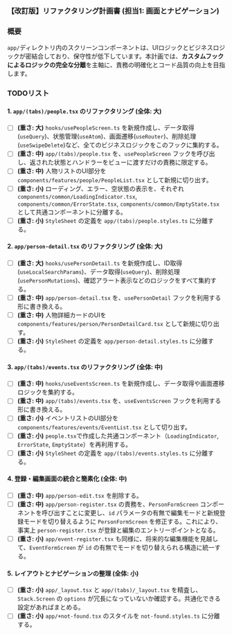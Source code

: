 ### 【改訂版】リファクタリング計画書 (担当1: 画面とナビゲーション)

### 概要

`app/`ディレクトリ内のスクリーンコンポーネントは、UIロジックとビジネスロジックが密結合しており、保守性が低下しています。本計画では、**カスタムフックによるロジックの完全な分離**を主軸に、責務の明確化とコード品質の向上を目指します。

### TODOリスト

#### 1. `app/(tabs)/people.tsx` のリファクタリング (全体: 大)

-   [ ] **(重さ: 大)** `hooks/usePeopleScreen.ts` を新規作成し、データ取得(`useQuery`)、状態管理(`useAtom`)、画面遷移(`useRouter`)、削除処理(`useSwipeDelete`)など、全てのビジネスロジックをこのフックに集約する。
-   [ ] **(重さ: 中)** `app/(tabs)/people.tsx` を、`usePeopleScreen` フックを呼び出し、返された状態とハンドラーをビューに渡すだけの責務に限定する。
-   [ ] **(重さ: 中)** 人物リストのUI部分を `components/features/people/PeopleList.tsx` として新規に切り出す。
-   [ ] **(重さ: 小)** ローディング、エラー、空状態の表示を、それぞれ `components/common/LoadingIndicator.tsx`, `components/common/ErrorState.tsx`, `components/common/EmptyState.tsx` として共通コンポーネントに分離する。
-   [ ] **(重さ: 小)** `StyleSheet` の定義を `app/(tabs)/people.styles.ts` に分離する。

#### 2. `app/person-detail.tsx` のリファクタリング (全体: 大)

-   [ ] **(重さ: 大)** `hooks/usePersonDetail.ts` を新規作成し、ID取得(`useLocalSearchParams`)、データ取得(`useQuery`)、削除処理(`usePersonMutations`)、確認アラート表示などのロジックをすべて集約する。
-   [ ] **(重さ: 中)** `app/person-detail.tsx` を、`usePersonDetail` フックを利用する形に書き換える。
-   [ ] **(重さ: 中)** 人物詳細カードのUIを `components/features/person/PersonDetailCard.tsx` として新規に切り出す。
-   [ ] **(重さ: 小)** `StyleSheet` の定義を `app/person-detail.styles.ts` に分離する。

#### 3. `app/(tabs)/events.tsx` のリファクタリング (全体: 中)

-   [ ] **(重さ: 中)** `hooks/useEventsScreen.ts` を新規作成し、データ取得や画面遷移ロジックを集約する。
-   [ ] **(重さ: 中)** `app/(tabs)/events.tsx` を、`useEventsScreen` フックを利用する形に書き換える。
-   [ ] **(重さ: 小)** イベントリストのUI部分を `components/features/events/EventList.tsx` として切り出す。
-   [ ] **(重さ: 小)** `people.tsx`で作成した共通コンポーネント（`LoadingIndicator`, `ErrorState`, `EmptyState`）を再利用する。
-   [ ] **(重さ: 小)** `StyleSheet` の定義を `app/(tabs)/events.styles.ts` に分離する。

#### 4. 登録・編集画面の統合と簡素化 (全体: 中)

-   [ ] **(重さ: 中)** `app/person-edit.tsx` を削除する。
-   [ ] **(重さ: 中)** `app/person-register.tsx` の責務を、`PersonFormScreen` コンポーネントを呼び出すことに変更し、`id` パラメータの有無で編集モードと新規登録モードを切り替えるように `PersonFormScreen` を修正する。これにより、事実上 `person-register.tsx` が登録と編集のエントリーポイントとなる。
-   [ ] **(重さ: 小)** `app/event-register.tsx` も同様に、将来的な編集機能を見越して、`EventFormScreen` が `id` の有無でモードを切り替えられる構造に統一する。

#### 5. レイアウトとナビゲーションの整理 (全体: 小)

-   [ ] **(重さ: 小)** `app/_layout.tsx` と `app/(tabs)/_layout.tsx` を精査し、`Stack.Screen` の `options` が冗長になっていないか確認する。共通化できる設定があればまとめる。
-   [ ] **(重さ: 小)** `app/+not-found.tsx` のスタイルを `not-found.styles.ts` に分離する。